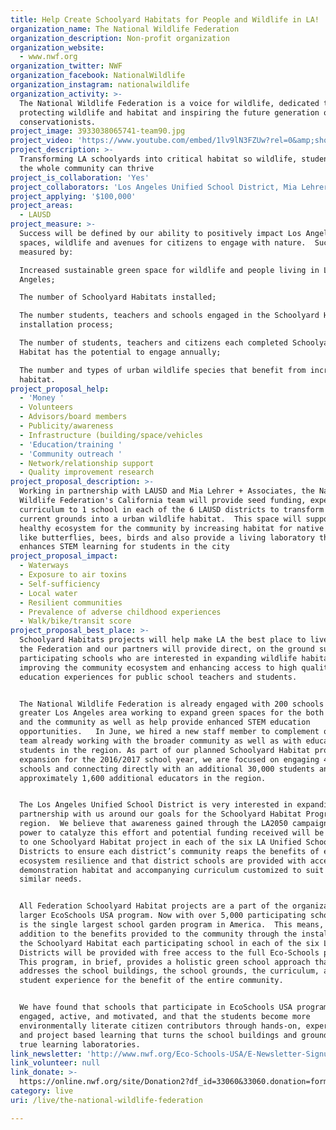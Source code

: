 ```yaml
---
title: Help Create Schoolyard Habitats for People and Wildlife in LA!
organization_name: The National Wildlife Federation
organization_description: Non-profit organization
organization_website:
  - www.nwf.org
organization_twitter: NWF
organization_facebook: NationalWildlife
organization_instagram: nationalwildlife
organization_activity: >-
  The National Wildlife Federation is a voice for wildlife, dedicated to
  protecting wildlife and habitat and inspiring the future generation of
  conservationists.
project_image: 3933038065741-team90.jpg
project_video: 'https://www.youtube.com/embed/1lv9lN3FZUw?rel=0&amp;showinfo=0'
project_description: >-
  Transforming LA schoolyards into critical habitat so wildlife, students and
  the whole community can thrive
project_is_collaboration: 'Yes'
project_collaborators: 'Los Angeles Unified School District, Mia Lehrer + Associates'
project_applying: '$100,000'
project_areas:
  - LAUSD
project_measure: >-
  Success will be defined by our ability to positively impact Los Angeles' green
  spaces, wildlife and avenues for citizens to engage with nature.  Success will
  measured by: 

  Increased sustainable green space for wildlife and people living in Los
  Angeles;

  The number of Schoolyard Habitats installed;

  The number students, teachers and schools engaged in the Schoolyard Habitat
  installation process; 

  The number of students, teachers and citizens each completed Schoolyard
  Habitat has the potential to engage annually;

  The number and types of urban wildlife species that benefit from increased
  habitat.
project_proposal_help:
  - 'Money '
  - Volunteers
  - Advisors/board members
  - Publicity/awareness
  - Infrastructure (building/space/vehicles
  - 'Education/training '
  - 'Community outreach '
  - Network/relationship support
  - Quality improvement research
project_proposal_description: >-
  Working in partnership with LAUSD and Mia Lehrer + Associates, the National
  Wildlife Federation's California team will provide seed funding, expertise and
  curriculum to 1 school in each of the 6 LAUSD districts to transform their
  current grounds into a urban wildlife habitat.  This space will support a
  healthy ecosystem for the community by increasing habitat for native animals
  like butterflies, bees, birds and also provide a living laboratory that
  enhances STEM learning for students in the city
project_proposal_impact:
  - Waterways
  - Exposure to air toxins
  - Self-sufficiency
  - Local water
  - Resilient communities
  - Prevalence of adverse childhood experiences
  - Walk/bike/transit score
project_proposal_best_place: >-
  Schoolyard Habitats projects will help make LA the best place to live because
  the Federation and our partners will provide direct, on the ground support to
  participating schools who are interested in expanding wildlife habitats,
  improving the community ecosystem and enhancing access to high quality STEM
  education experiences for public school teachers and students. 


  The National Wildlife Federation is already engaged with 200 schools in the
  greater Los Angeles area working to expand green spaces for the both wildlife
  and the community as well as help provide enhanced STEM education
  opportunities.   In June, we hired a new staff member to complement our local
  team already working with the broader community as well as with educators and
  students in the region. As part of our planned Schoolyard Habitat program
  expansion for the 2016/2017 school year, we are focused on engaging 40 new
  schools and connecting directly with an additional 30,000 students and
  approximately 1,600 additional educators in the region.


  The Los Angeles Unified School District is very interested in expanding their
  partnership with us around our goals for the Schoolyard Habitat Program in the
  region.  We believe that awareness gained through the LA2050 campaign has the
  power to catalyze this effort and potential funding received will be directed
  to one Schoolyard Habitat project in each of the six LA Unified School
  Districts to ensure each district’s community reaps the benefits of enhanced
  ecosystem resilience and that district schools are provided with access to a
  demonstration habitat and accompanying curriculum customized to suit their
  similar needs.


  All Federation Schoolyard Habitat projects are a part of the organization's
  larger EcoSchools USA program. Now with over 5,000 participating schools, it
  is the single largest school garden program in America.  This means, that in
  addition to the benefits provided to the community through the installation of
  the Schoolyard Habitat each participating school in each of the six LA Unified
  Districts will be provided with free access to the full Eco-Schools program. 
  This program, in brief, provides a holistic green school approach that
  addresses the school buildings, the school grounds, the curriculum, and the
  student experience for the benefit of the entire community. 


  We have found that schools that participate in EcoSchools USA programming are
  engaged, active, and motivated, and that the students become more
  environmentally literate citizen contributors through hands-on, experiential,
  and project based learning that turns the school buildings and grounds into
  true learning laboratories.
link_newsletter: 'http://www.nwf.org/Eco-Schools-USA/E-Newsletter-Signup.aspx'
link_volunteer: null
link_donate: >-
  https://online.nwf.org/site/Donation2?df_id=33060&33060.donation=form1&s_subsrc=Web_Sidebar_Donate_Regional_California&announcementid8551792
category: live
uri: /live/the-national-wildlife-federation

---
```


